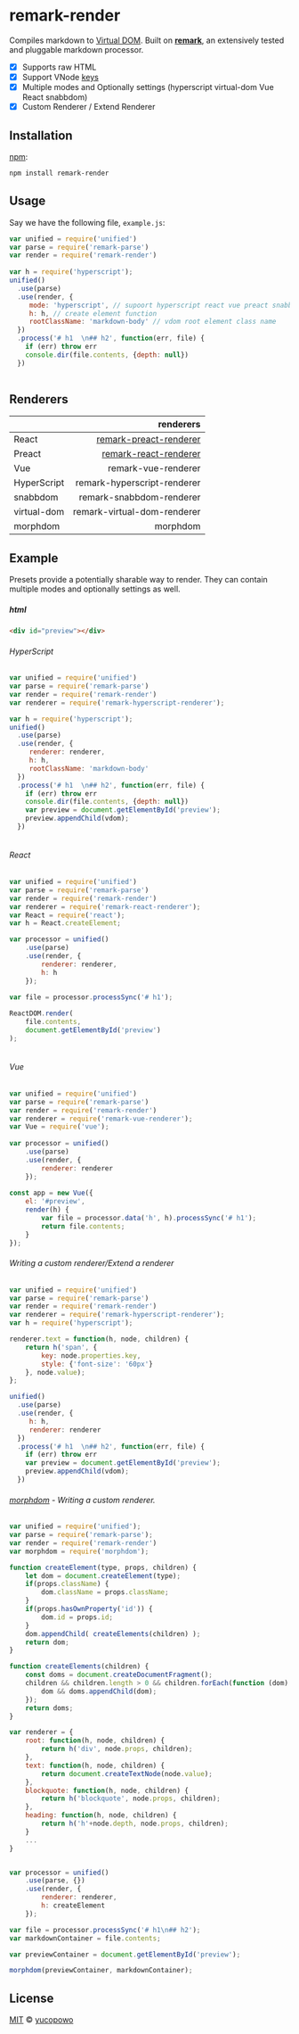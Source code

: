 # remark-render

Compiles markdown to [Virtual DOM][vdom].  Built on [**remark**][remark], an
extensively tested and pluggable markdown processor.

*   [x] Supports raw HTML
*   [x] Support VNode [keys][vnode-key]
*   [x] Multiple modes and Optionally settings (hyperscript virtual-dom Vue React snabbdom)
*   [x] Custom Renderer / Extend Renderer

## Installation

[npm][]:

```bash
npm install remark-render
```

## Usage

Say we have the following file, `example.js`:


```javascript 
var unified = require('unified')
var parse = require('remark-parse')
var render = require('remark-render')
  
var h = require('hyperscript');
unified()
  .use(parse)
  .use(render, {
     mode: 'hyperscript', // supoort hyperscript react vue preact snabbdom virtual-dom
     h: h, // create element function
     rootClassName: 'markdown-body' // vdom root element class name
  })
  .process('# h1  \n## h2', function(err, file) {
    if (err) throw err
    console.dir(file.contents, {depth: null})
  })
 
```



## Renderers

|  | renderers |
| :------| ------: |
| React | [remark-preact-renderer](https://github.com/vmarkdown/remark-preact-renderer) |
| Preact | [remark-react-renderer](https://github.com/vmarkdown/remark-react-renderer) |
| Vue | remark-vue-renderer |
| HyperScript | remark-hyperscript-renderer |
| snabbdom | remark-snabbdom-renderer |
| virtual-dom | remark-virtual-dom-renderer |
| morphdom | morphdom |




## Example

Presets provide a potentially sharable way to render.  They can
contain multiple modes and optionally settings as well.

##### html


```html
<div id="preview"></div>
```

###### HyperScript

```javascript 
var unified = require('unified')
var parse = require('remark-parse')
var render = require('remark-render')
var renderer = require('remark-hyperscript-renderer');

var h = require('hyperscript');
unified()
  .use(parse)
  .use(render, {
     renderer: renderer,
     h: h,
     rootClassName: 'markdown-body'
  })
  .process('# h1  \n## h2', function(err, file) {
    if (err) throw err
    console.dir(file.contents, {depth: null})
    var preview = document.getElementById('preview');
    preview.appendChild(vdom);
  })
 
```


###### React

```javascript 
var unified = require('unified')
var parse = require('remark-parse')
var render = require('remark-render')
var renderer = require('remark-react-renderer');
var React = require('react');
var h = React.createElement;

var processor = unified()
    .use(parse)
    .use(render, {
        renderer: renderer,
        h: h
    });
 
var file = processor.processSync('# h1');

ReactDOM.render(
    file.contents,
    document.getElementById('preview')
);
 
```

###### Vue

```javascript 
var unified = require('unified')
var parse = require('remark-parse')
var render = require('remark-render')
var renderer = require('remark-vue-renderer');
var Vue = require('vue');
 
var processor = unified()
    .use(parse)
    .use(render, {
        renderer: renderer
    });
 
const app = new Vue({
    el: '#preview',
    render(h) {
        var file = processor.data('h', h).processSync('# h1');
        return file.contents;
    }
}); 
```


###### Writing a custom renderer/Extend a renderer

```javascript 
var unified = require('unified')
var parse = require('remark-parse')
var render = require('remark-render')
var renderer = require('remark-hyperscript-renderer'); 
var h = require('hyperscript');

renderer.text = function(h, node, children) {
    return h('span', {
        key: node.properties.key,
        style: {'font-size': '60px'}
    }, node.value);
};

unified()
  .use(parse)
  .use(render, {
     h: h,
     renderer: renderer
  })
  .process('# h1  \n## h2', function(err, file) {
    if (err) throw err
    var preview = document.getElementById('preview');
    preview.appendChild(vdom);
  })
```


###### [morphdom](examples/morphdom/renderer.js) - Writing a custom renderer.

```javascript
var unified = require('unified');
var parse = require('remark-parse');
var render = require('remark-render')
var morphdom = require('morphdom');

function createElement(type, props, children) {
    let dom = document.createElement(type);
    if(props.className) {
        dom.className = props.className;
    }
    if(props.hasOwnProperty('id')) {
        dom.id = props.id;
    }
    dom.appendChild( createElements(children) );
    return dom;
}

function createElements(children) {
    const doms = document.createDocumentFragment();
    children && children.length > 0 && children.forEach(function (dom) {
        dom && doms.appendChild(dom);
    });
    return doms;
}

var renderer = {
    root: function(h, node, children) {
        return h('div', node.props, children);
    },
    text: function(h, node, children) {
        return document.createTextNode(node.value);
    },
    blockquote: function(h, node, children) {
        return h('blockquote', node.props, children);
    },
    heading: function(h, node, children) {
        return h('h'+node.depth, node.props, children);
    }
    ...
}


var processor = unified()
    .use(parse, {})
    .use(render, {
        renderer: renderer,
        h: createElement
    });

var file = processor.processSync('# h1\n## h2');
var markdownContainer = file.contents;

var previewContainer = document.getElementById('preview');

morphdom(previewContainer, markdownContainer);
```



## License

[MIT][license] © [yucopowo][author]

<!-- Definitions -->

[license]: LICENSE

[author]: https://github.com/yucopowo

[npm]: https://docs.npmjs.com/cli/install

[remark]: https://github.com/remarkjs/remark

[vdom]: https://github.com/Matt-Esch/virtual-dom

[vnode-key]: https://github.com/Matt-Esch/virtual-dom/tree/master/virtual-hyperscript#key